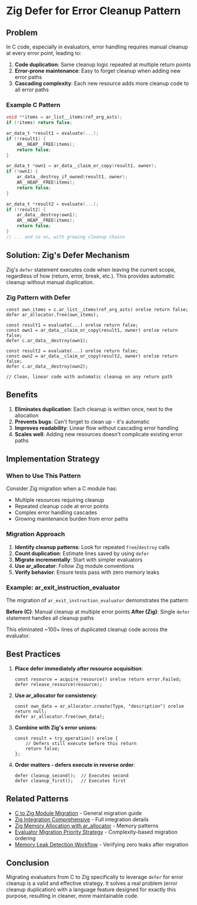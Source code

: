 # Zig Defer for Error Cleanup Pattern

## Problem

In C code, especially in evaluators, error handling requires manual cleanup at every error point, leading to:

1. **Code duplication**: Same cleanup logic repeated at multiple return points
2. **Error-prone maintenance**: Easy to forget cleanup when adding new error paths
3. **Cascading complexity**: Each new resource adds more cleanup code to all error paths

### Example C Pattern

```c
void **items = ar_list__items(ref_arg_asts);
if (!items) return false;

ar_data_t *result1 = evaluate(...);
if (!result1) {
    AR__HEAP__FREE(items);
    return false;
}

ar_data_t *own1 = ar_data__claim_or_copy(result1, owner);
if (!own1) {
    ar_data__destroy_if_owned(result1, owner);
    AR__HEAP__FREE(items);
    return false;
}

ar_data_t *result2 = evaluate(...);
if (!result2) {
    ar_data__destroy(own1);
    AR__HEAP__FREE(items);
    return false;
}
// ... and so on, with growing cleanup chains
```

## Solution: Zig's Defer Mechanism

Zig's `defer` statement executes code when leaving the current scope, regardless of how (return, error, break, etc.). This provides automatic cleanup without manual duplication.

### Zig Pattern with Defer

```zig
const own_items = c.ar_list__items(ref_arg_asts) orelse return false;
defer ar_allocator.free(own_items);

const result1 = evaluate(...) orelse return false;
const own1 = ar_data__claim_or_copy(result1, owner) orelse return false;
defer c.ar_data__destroy(own1);

const result2 = evaluate(...) orelse return false;
const own2 = ar_data__claim_or_copy(result2, owner) orelse return false;
defer c.ar_data__destroy(own2);

// Clean, linear code with automatic cleanup on any return path
```

## Benefits

1. **Eliminates duplication**: Each cleanup is written once, next to the allocation
2. **Prevents bugs**: Can't forget to clean up - it's automatic
3. **Improves readability**: Linear flow without cascading error handling
4. **Scales well**: Adding new resources doesn't complicate existing error paths

## Implementation Strategy

### When to Use This Pattern

Consider Zig migration when a C module has:
- Multiple resources requiring cleanup
- Repeated cleanup code at error points
- Complex error handling cascades
- Growing maintenance burden from error paths

### Migration Approach

1. **Identify cleanup patterns**: Look for repeated `free`/`destroy` calls
2. **Count duplication**: Estimate lines saved by using `defer`
3. **Migrate incrementally**: Start with simpler evaluators
4. **Use ar_allocator**: Follow Zig module conventions
5. **Verify behavior**: Ensure tests pass with zero memory leaks

### Example: ar_exit_instruction_evaluator

The migration of `ar_exit_instruction_evaluator` demonstrates the pattern:

**Before (C)**: Manual cleanup at multiple error points
**After (Zig)**: Single `defer` statement handles all cleanup paths

This eliminated ~100+ lines of duplicated cleanup code across the evaluator.

## Best Practices

1. **Place defer immediately after resource acquisition**:
   ```zig
   const resource = acquire_resource() orelse return error.Failed;
   defer release_resource(resource);
   ```

2. **Use ar_allocator for consistency**:
   ```zig
   const own_data = ar_allocator.create(Type, "description") orelse return null;
   defer ar_allocator.free(own_data);
   ```

3. **Combine with Zig's error unions**:
   ```zig
   const result = try_operation() orelse {
       // Defers still execute before this return
       return false;
   };
   ```

4. **Order matters - defers execute in reverse order**:
   ```zig
   defer cleanup_second();  // Executes second
   defer cleanup_first();   // Executes first
   ```

## Related Patterns

- [C to Zig Module Migration](c-to-zig-module-migration.md) - General migration guide
- [Zig Integration Comprehensive](zig-integration-comprehensive.md) - Full integration details
- [Zig Memory Allocation with ar_allocator](zig-memory-allocation-with-ar-allocator.md) - Memory patterns
- [Evaluator Migration Priority Strategy](evaluator-migration-priority-strategy.md) - Complexity-based migration ordering
- [Memory Leak Detection Workflow](memory-leak-detection-workflow.md) - Verifying zero leaks after migration

## Conclusion

Migrating evaluators from C to Zig specifically to leverage `defer` for error cleanup is a valid and effective strategy. It solves a real problem (error cleanup duplication) with a language feature designed for exactly this purpose, resulting in cleaner, more maintainable code.